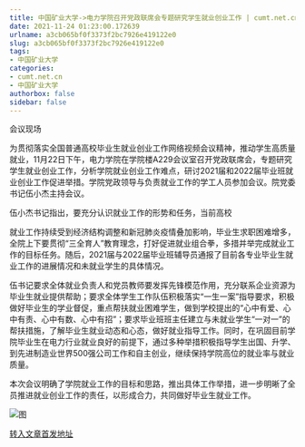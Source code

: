 ```yaml
---
title: 中国矿业大学->电力学院召开党政联席会专题研究学生就业创业工作 | cumt.net.cn
date: 2021-11-24 01:23:00.172639
urlname: a3cb065bf0f3373f2bc7926e419122e0
slug: a3cb065bf0f3373f2bc7926e419122e0
tags: 
- 中国矿业大学
categories:
- cumt.net.cn
- 中国矿业大学
authorbox: false
sidebar: false
---
```

  

会议现场

为贯彻落实全国普通高校毕业生就业创业工作网络视频会议精神，推动学生高质量就业，11月22日下午，电力学院在学院楼A229会议室召开党政联席会，专题研究学生就业创业工作，分析学院就业创业工作难点，研讨2021届和2022届毕业班就业创业工作促进举措。学院党政领导与负责就业工作的学工人员参加会议。院党委书记伍小杰主持会议。

伍小杰书记指出，要充分认识就业工作的形势和任务，当前高校
<!--more-->
就业工作持续受到经济结构调整和新冠肺炎疫情叠加影响，毕业生求职困难增多，全院上下要贯彻“三全育人”教育理念，打好促进就业组合拳，多措并举完成就业工作的目标任务。随后，2021届与2022届毕业班辅导员通报了目前各专业毕业生就业工作的进展情况和未就业学生的具体情况。

伍书记要求全体就业负责人和党员教师要发挥先锋模范作用，充分联系企业资源为毕业生就业提供帮助；要求全体学生工作队伍积极落实“一生一案”指导要求，积极做好毕业生的学业督促，重点帮扶就业困难学生，做到学校提出的“心中有爱、心中有责、心中有数、心中有招”；要求毕业班班主任建立与未就业学生“一对一”的帮扶措施，了解毕业生就业动态和心态，做好就业指导工作。同时，在巩固目前学院毕业生在电力行业就业良好的前提下，通过多种举措积极指导学生出国、升学、到先进制造业世界500强公司工作和自主创业，继续保持学院高位的就业率与就业质量。

本次会议明确了学院就业工作的目标和思路，推出具体工作举措，进一步明晰了全员推进就业创业工作的责任，以形成合力，共同做好毕业生就业工作。

![图](http://xwzx.cumt.edu.cn/_upload/article/images/f1/c1/a8e6536a4a53b817ca6601ef481e/4d3c4df5-d139-4fcb-ad4b-ea79a7499cad.jpg)

[转入文章首发地址](http://xwzx.cumt.edu.cn/56/df/c523a612063/page.htm)